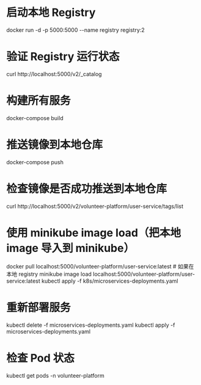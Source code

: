 # 启动本地 Registry
docker run -d -p 5000:5000 --name registry registry:2

# 验证 Registry 运行状态
curl http://localhost:5000/v2/_catalog

# 构建所有服务
docker-compose build

# 推送镜像到本地仓库
docker-compose push

# 检查镜像是否成功推送到本地仓库
curl http://localhost:5000/v2/volunteer-platform/user-service/tags/list

# 使用 minikube image load（把本地 image 导入到 minikube）
docker pull localhost:5000/volunteer-platform/user-service:latest   # 如果在本地 registry
minikube image load localhost:5000/volunteer-platform/user-service:latest
kubectl apply -f k8s/microservices-deployments.yaml

# 重新部署服务
kubectl delete -f microservices-deployments.yaml
kubectl apply -f microservices-deployments.yaml

# 检查 Pod 状态
kubectl get pods -n volunteer-platform